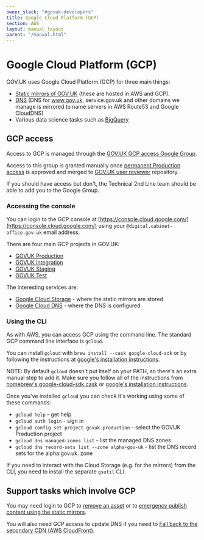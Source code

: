 ```yaml
---
owner_slack: "#govuk-developers"
title: Google Cloud Platform (GCP)
section: AWS
layout: manual_layout
parent: "/manual.html"
---
```


# Google Cloud Platform (GCP)

GOV.UK uses Google Cloud Platform (GCP) for three main things:

- [Static mirrors of GOV.UK](/manual/fall-back-to-mirror.html) (these are hosted in AWS and GCP).
- [DNS](/manual/dns.html) (DNS for www.gov.uk, service.gov.uk and other domains we manage is mirrored to name servers in AWS Route53 and Google CloudDNS)
- Various data science tasks such as [BigQuery](/manual/view-extract-feedback-data-bigquery.html)

## GCP access

Access to GCP is managed through the [GOV.UK GCP access Google Group](https://groups.google.com/a/digital.cabinet-office.gov.uk/g/govuk-gcp-access).

Access to this group is granted manually once [permanent Production access](/manual/rules-for-getting-production-access.html) is
approved and merged to [GOV.UK user reviewer](https://github.com/alphagov/govuk-user-reviewer) repository.

If you should have access but don't, the Technical 2nd Line team should be able to add you to the Google Group.

### Accessing the console

You can login to the GCP console at [https://console.cloud.google.com/](https://console.cloud.google.com/) using
your `@digital.cabinet-office.gov.uk` email address.

There are four main GCP projects in GOV.UK:

- [GOVUK Production](https://console.cloud.google.com/home/dashboard?project=govuk-production)
- [GOVUK Integration](https://console.cloud.google.com/home/dashboard?project=govuk-integration)
- [GOVUK Staging](https://console.cloud.google.com/home/dashboard?project=govuk-staging-160211)
- [GOVUK Test](https://console.cloud.google.com/home/dashboard?project=govuk-test)

The interesting services are:

- [Google Cloud Storage](https://console.cloud.google.com/storage/browser?project=govuk-production) - where the static mirrors are stored
- [Google Cloud DNS](https://console.cloud.google.com/net-services/dns/zones?project=govuk-production) - where the DNS is configured

### Using the CLI

As with AWS, you can access GCP using the command line. The standard GCP command line interface is `gcloud`.

You can install `gcloud` with `brew install --cask google-cloud-sdk` or by following the instructions at [google's installation instructions][].

NOTE: By default `gcloud` doesn't put itself on your PATH, so there's an extra manual step to add it.
Make sure you follow all of the instructions from [homebrew's google-cloud-sdk cask](https://formulae.brew.sh/cask/google-cloud-sdk)
or [google's installation instructions][].

Once you've installed `gcloud` you can check it's working using some of these commands:

- `gcloud help` - get help
- `gcloud auth login` - sign in
- `gcloud config set project govuk-production` - select the GOVUK Production project
- `gcloud dns managed-zones list` - list the managed DNS zones
- `gcloud dns record-sets list --zone alpha-gov-uk` - list the DNS record sets for the alpha.gov.uk. zone

If you need to interact with the Cloud Storage (e.g. for the mirrors) from the CLI, you need to install the separate `gsutil` CLI.

## Support tasks which involve GCP

You may need login to GCP to [remove an asset](/manual/howto-manually-remove-assets.html) or
to [emergency publish content using the static mirrors](/manual/fall-back-to-mirror.html#emergency-publishing-using-the-static-mirror).

You will also need GCP access to update DNS if you need to [Fall back to the secondary CDN (AWS CloudFront)](/manual/fall-back-to-aws-cloudfront.html.md).

[google's installation instructions]: https://cloud.google.com/sdk/docs/quickstart#mac
